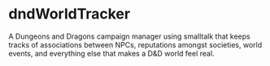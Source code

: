 # dndWorldTracker
A Dungeons and Dragons campaign manager using smalltalk that keeps tracks of associations between NPCs, reputations amongst societies, world events, and everything else that makes a D&amp;D world feel real.
